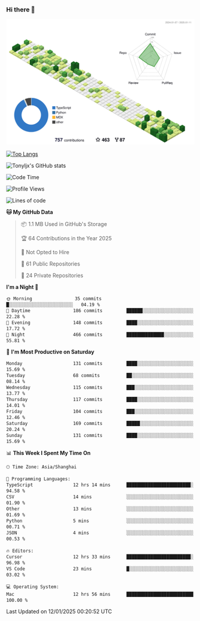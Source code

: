 ### Hi there 👋

![](./profile-3d-contrib/profile-green-animate.svg)

 

[![Top Langs](https://github-readme-stats.vercel.app/api/top-langs/?username=tonyljx)](https://github.com/anuraghazra/github-readme-stats)

![Tonyljx's GitHub stats](https://github-readme-stats.vercel.app/api?username=tonyljx&theme=default&show_icons=true)

 

<!--START_SECTION:waka-->
![Code Time](http://img.shields.io/badge/Code%20Time-1%2C117%20hrs%205%20mins-blue)

![Profile Views](http://img.shields.io/badge/Profile%20Views-0-blue)

![Lines of code](https://img.shields.io/badge/From%20Hello%20World%20I%27ve%20Written-753.2%20thousand%20lines%20of%20code-blue)

**🐱 My GitHub Data** 

> 📦 1.1 MB Used in GitHub's Storage 
 > 
> 🏆 64 Contributions in the Year 2025
 > 
> 🚫 Not Opted to Hire
 > 
> 📜 61 Public Repositories 
 > 
> 🔑 24 Private Repositories 
 > 
**I'm a Night 🦉** 

```text
🌞 Morning                35 commits          █░░░░░░░░░░░░░░░░░░░░░░░░   04.19 % 
🌆 Daytime                186 commits         ██████░░░░░░░░░░░░░░░░░░░   22.28 % 
🌃 Evening                148 commits         ████░░░░░░░░░░░░░░░░░░░░░   17.72 % 
🌙 Night                  466 commits         ██████████████░░░░░░░░░░░   55.81 % 
```
📅 **I'm Most Productive on Saturday** 

```text
Monday                   131 commits         ████░░░░░░░░░░░░░░░░░░░░░   15.69 % 
Tuesday                  68 commits          ██░░░░░░░░░░░░░░░░░░░░░░░   08.14 % 
Wednesday                115 commits         ███░░░░░░░░░░░░░░░░░░░░░░   13.77 % 
Thursday                 117 commits         ████░░░░░░░░░░░░░░░░░░░░░   14.01 % 
Friday                   104 commits         ███░░░░░░░░░░░░░░░░░░░░░░   12.46 % 
Saturday                 169 commits         █████░░░░░░░░░░░░░░░░░░░░   20.24 % 
Sunday                   131 commits         ████░░░░░░░░░░░░░░░░░░░░░   15.69 % 
```


📊 **This Week I Spent My Time On** 

```text
🕑︎ Time Zone: Asia/Shanghai

💬 Programming Languages: 
TypeScript               12 hrs 14 mins      ████████████████████████░   94.58 % 
CSV                      14 mins             ░░░░░░░░░░░░░░░░░░░░░░░░░   01.90 % 
Other                    13 mins             ░░░░░░░░░░░░░░░░░░░░░░░░░   01.69 % 
Python                   5 mins              ░░░░░░░░░░░░░░░░░░░░░░░░░   00.71 % 
JSON                     4 mins              ░░░░░░░░░░░░░░░░░░░░░░░░░   00.53 % 

🔥 Editors: 
Cursor                   12 hrs 33 mins      ████████████████████████░   96.98 % 
VS Code                  23 mins             █░░░░░░░░░░░░░░░░░░░░░░░░   03.02 % 

💻 Operating System: 
Mac                      12 hrs 56 mins      █████████████████████████   100.00 % 
```


 Last Updated on 12/01/2025 00:20:52 UTC
<!--END_SECTION:waka-->

